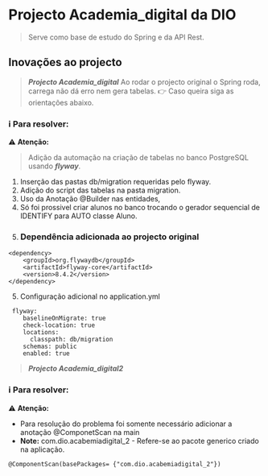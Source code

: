 # Projecto Academia_digital da DIO 
> Serve como base de estudo do Spring e da API Rest.
## Inovações ao projecto
> ***Projecto Academia_digital***
Ao rodar o projecto original o Spring roda, carrega não dá erro nem gera tabelas.
> :point_right: Caso queira siga as orientações abaixo.
### :information_source: Para resolver:
:warning: **Atenção:**
> Adição da automação na criação de tabelas no banco PostgreSQL usando ***flyway***.
1. Inserção das pastas db/migration requeridas pelo flyway.
2. Adição do script das tabelas na pasta migration.
3. Uso da Anotação @Builder nas entidades,
4. Só foi prossivel criar alunos no banco trocando o gerador sequencial de IDENTIFY para AUTO classe Aluno.
5. ### Dependência adicionada ao projecto original

```
<dependency>
    <groupId>org.flywaydb</groupId>
    <artifactId>flyway-core</artifactId>
    <version>8.4.2</version>
</dependency>
```
5. Configuração adicional no application.yml
```
 flyway:
    baselineOnMigrate: true
    check-location: true
    locations:
      classpath: db/migration
    schemas: public
    enabled: true
```
> ***Projecto Academia_digital2***
### :information_source: Para resolver:
:warning: **Atenção:**
- Para resolução do problema foi somente necessário adicionar a anotação @ComponetScan na main
- **Note:** com.dio.acabemiadigital_2 - Refere-se ao pacote generico criado na aplicação.
```
@ComponentScan(basePackages= {"com.dio.acabemiadigital_2"})
```

